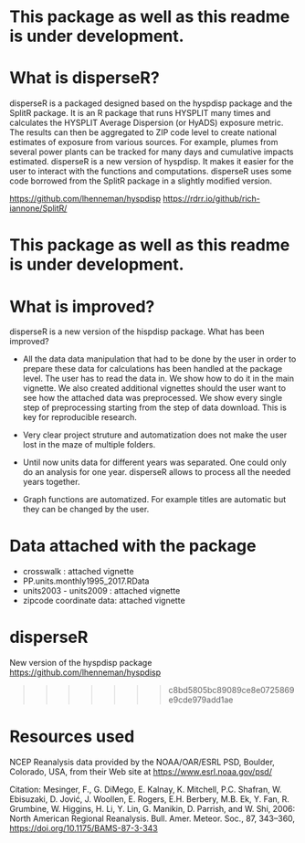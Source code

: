 
# This package as well as this readme is under development. 

# What is disperseR?


disperseR is a packaged designed based on the hyspdisp package and the SplitR package. It is an R package that runs HYSPLIT many times and calculates the HYSPLIT Average Dispersion (or HyADS) exposure metric. The results can then be aggregated to ZIP code level to create national estimates of exposure from various sources. For example, plumes from several power plants can be tracked for many days and cumulative impacts estimated. disperseR is a new version of hyspdisp. It makes it easier for the user to interact with the functions and computations. disperseR uses some code borrowed from the SplitR package in a slightly modified version.


https://github.com/lhenneman/hyspdisp https://rdrr.io/github/rich-iannone/SplitR/

# This package as well as this readme is under development. 

# What is improved? 

disperseR is a new version of the hispdisp package. What has been improved?

- All the data data manipulation that had to be done by the user in order to prepare these data for calculations has been handled at the package level. The user has to read the data in. We show how to do it in the main vignette. We also created additional vignettes should the user want to see how the attached data was preprocessed. We show every single step of preprocessing starting from the step of data download. This is key for reproducible research. 

- Very clear project struture and automatization does not make the user lost in the maze of multiple folders. 

- Until now units data for different years was separated. One could only do an analysis for one year. disperseR allows to process all the needed years together. 

- Graph functions are automatized. For example titles are automatic but they can be changed by the user. 

# Data attached with the package 
- crosswalk : attached vignette 
- PP.units.monthly1995_2017.RData
- units2003 - units2009 : attached vignette 
- zipcode coordinate data: attached vignette 

# disperseR
New version of the hyspdisp package
https://github.com/lhenneman/hyspdisp
>>>>>>> c8bd5805bc89089ce8e0725869e9cde979add1ae


# Resources used
NCEP Reanalysis data provided by the NOAA/OAR/ESRL PSD, Boulder, Colorado, USA, from their Web site at https://www.esrl.noaa.gov/psd/

Citation: Mesinger, F., G. DiMego, E. Kalnay, K. Mitchell, P.C. Shafran, W. Ebisuzaki, D. Jović, J. Woollen, E. Rogers, E.H. Berbery, M.B. Ek, Y. Fan, R. Grumbine, W. Higgins, H. Li, Y. Lin, G. Manikin, D. Parrish, and W. Shi, 2006: North American Regional Reanalysis. Bull. Amer. Meteor. Soc., 87, 343–360, https://doi.org/10.1175/BAMS-87-3-343
